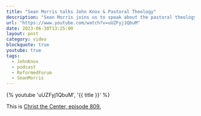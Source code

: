 ```yaml
---
title: "Sean Morris talks John Knox & Pastoral Theology"
description: "Sean Morris joins us to speak about the pastoral theology of John Knox. Known as the thunderous voice of the Scottish Reformation, Knox is a towering figure whose impact still reverberates within the walls of churches around the globe. This episode focuses on Knox’s profound commitment to conforming worship to Scripture, a principle that shaped not only the religious landscape of his own time but also the worship practices of numerous Protestant traditions today."
url: "https://www.youtube.com/watch?v=uUZFyj1QbuM"
date: 2023-06-30T13:25:00
layout: post
category: video
blockquote: true
youtube: true
tags:
  - JohnKnox
  - podcast
  - ReformedForum
  - SeanMorris
---
```


{% youtube 'uUZFyj1QbuM', '{{ title }}' %}

This is [Christ the Center, episode 809.](https://www.reformedforum.org/ctc809)